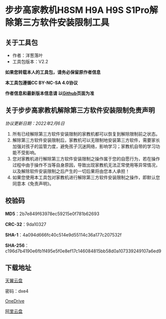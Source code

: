 # 步步高家教机H8SM H9A H9S S1Pro解除第三方软件安装限制工具

## 关于工具包
- 作者：洋葱落叶
- 工具包版本：V2.2

**如果您转载本人的工具包，请务必保留原作者信息**

**本工具包遵循CC BY-NC-SA 4.0协议**

**作者信息和最新版本信息请 以[Github](https://github.com/ycly2333/EEBBK_package_tool/blob/main/MT8167.md)页面为准**

## 关于步步高家教机解除第三方软件安装限制免责声明
*协议更新日期：2022年2月6日*
1. 所有已经解除第三方软件安装限制的家教机都可以恢复到解除限制前之状态。
2. 解除第三方软件安装限制后，家教机可以无限制地安装第三方软件，需要家长加强对孩子的监管力度，避免孩子沉迷网络，影响学习；家教机自带的学习功能不受影响。
3. 您对家教机进行解除第三方软件安装限制之操作属于您的自愿行为，若在操作过程中由于操作不当等自身原因，导致出现家教机无法正常使用等异常情况，以及解除软件安装限制之后产生的一切后果将由您本人承担！
4. 如果您使用本工具包对家教机进行解除第三方软件安装限制之操作，即默认您同意本《免责声明》。

## 校验码
**MD5**：2b7e849f63978ec59215e0f781b62693

**CRC-32**：9da10327

**SHA-1**：4a094d666fc40c514e9d55114c36a177c207532f

**SHA-256**：c196d7b4190e6fb1f495e5f0e8ef17c146084815bb58d0a107339249107a6ed9

## 下载地址
[天翼云盘](https://cloud.189.cn/t/VBFnaunUnIza)

密码：dxe4

[OneDrive](https://dljz-my.sharepoint.com/:f:/g/personal/ycly_nii_ink/Et8fp-rHjJpLn6bem_Ef-msB7nCoZvPAcADbEwfTLnZB-Q?e=IY3SOB)

[阿里云盘](https://www.aliyundrive.com/s/aYwYsZPvLM2)
